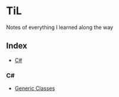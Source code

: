 # TiL
Notes of everything I learned along the way

## Index
* [C#](#C#)

### C#
- [Generic Classes](C#/Generics)
